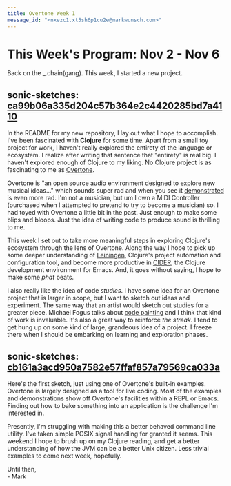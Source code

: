 ```yaml
---
title: Overtone Week 1
message_id: "<nxezc1.xt5sh6p1cu2e@markwunsch.com>"
---
```


This Week's Program: Nov 2 - Nov 6
==================================

Back on the _.chain(gang). This week, I started a new project.

## sonic-sketches: [ca99b06a335d204c57b364e2c4420285bd7a4110][readme]

In the README for my new repository, I lay out what I hope to
accomplish. I've been fascinated with **Clojure** for some time. Apart
from a small toy project for work, I haven't really explored the
entirety of the language or ecosystem. I realize after writing that
sentence that "entirety" is real big. I haven't explored enough of
Clojure to my liking. No Clojure project is as fascinating to me as
[Overtone](http://overtone.github.io/).

Overtone is "an open source audio environment designed to explore new
musical ideas..." which sounds super rad and when you see it
[demonstrated](https://www.youtube.com/watch?v=imoWGsipe4k) is even
more rad. I'm not a musician, but um I own a MIDI Controller (purchased
when I attempted to pretend to try to become a musician) so. I had
toyed with Overtone a little bit in the past. Just enough to make some
blips and bloops. Just the idea of writing code to produce sound is
thrilling to me.

This week I set out to take more meaningful steps in exploring
Clojure's ecosystem through the lens of Overtone. Along the way I hope
to pick up some deeper understanding of
[Leiningen](http://leiningen.org/), Clojure's project automation and
configuration tool, and become more productive in
[CIDER](https://github.com/clojure-emacs/cider), the Clojure
development environment for Emacs. And, it goes without saying, I hope
to make some *phat* beats.

I also really like the idea of code *studies*. I have some idea for an
Overtone project that is larger in scope, but I want to sketch out
ideas and experiment. The same way that an artist would sketch out
studies for a greater piece. Michael Fogus talks about
[code painting](http://blog.fogus.me/2015/02/16/code-painting/) and I
think that kind of work is invaluable. It's also a great way to
reinforce *the streak*. I tend to get hung up on some kind of large,
grandeous idea of a project. I freeze there when I should be embarking
on learning and exploration phases.

## sonic-sketches: [cb161a3acd950a7582e57ffaf857a79569ca033a][mousedrums]

Here's the first sketch, just using one of Overtone's built-in
examples. Overtone is largely designed as a tool for live coding. Most
of the examples and demonstrations show off Overtone's facilities
within a REPL or Emacs. Finding out how to bake something into an
application is the challenge I'm interested in.

Presently, I'm struggling with making this a better behaved command
line utility. I've taken simple POSIX signal handling for granted it
seems. This weekend I hope to brush up on my Clojure reading, and get
a better understanding of how the JVM can be a better Unix
citizen. Less trivial examples to come next week, hopefully.

Until then,<br />- Mark

[readme]: https://github.com/mwunsch/sonic-sketches/commit/ca99b06a335d204c57b364e2c4420285bd7a4110

[mousedrums]: https://github.com/mwunsch/sonic-sketches/commit/cb161a3acd950a7582e57ffaf857a79569ca033a
